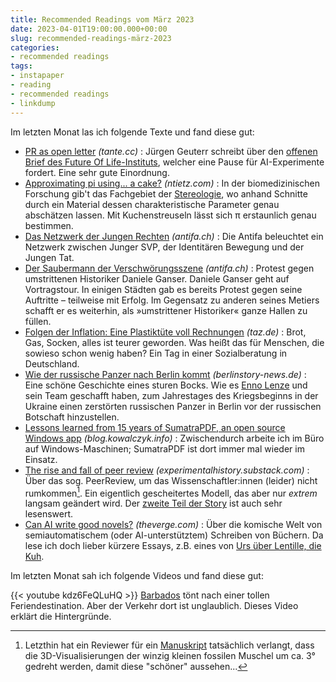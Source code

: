 ```yaml
---
title: Recommended Readings vom März 2023
date: 2023-04-01T19:00:00.000+00:00
slug: recommended-readings-märz-2023
categories:
- recommended readings
tags:
- instapaper
- reading
- recommended readings
- linkdump
---
```


Im letzten Monat las ich folgende Texte und fand diese gut:

- [PR as open letter](https://tante.cc/2023/03/29/pr-as-open-letter/) *(tante.cc)* : Jürgen Geuterr schreibt über den [offenen Brief des Future Of Life-Instituts](https://futureoflife.org/open-letter/pause-giant-ai-experiments/), welcher eine Pause für AI-Experimente fordert. Eine sehr gute Einordnung.
- [Approximating pi using... a cake?](https://ntietz.com/blog/happy-pi-day-2023/) *(ntietz.com)* : In der biomedizinischen Forschung gib't das Fachgebiet der [Stereologie](https://de.wikipedia.org/wiki/Stereologie), wo anhand Schnitte durch ein Material dessen charakteristische Parameter genau abschätzen lassen. Mit Kuchenstreuseln lässt sich π erstaunlich genau bestimmen.
- [Das Netzwerk der Jungen Rechten](https://www.antifa.ch/das-netzwerk-der-jungen-rechten/) *(antifa.ch)* : Die Antifa beleuchtet ein Netzwerk zwischen Junger SVP, der Identitären Bewegung und der Jungen Tat.
- [Der Saubermann der Verschwörungsszene](https://www.antifa.ch/der-saubermann-der-verschwoerungsszene/) *(antifa.ch)* : Protest gegen umstrittenen Historiker Daniele Ganser. Daniele Ganser geht auf Vortragstour. In einigen Städten gab es bereits Protest gegen seine Auftritte – teilweise mit Erfolg. Im Gegensatz zu anderen seines Metiers schafft er es weiterhin, als »umstrittener Historiker« ganze Hallen zu füllen.
- [Folgen der Inflation: Eine Plastiktüte voll Rechnungen](https://taz.de/!5917273/) *(taz.de)* : Brot, Gas, Socken, alles ist teurer geworden. Was heißt das für Menschen, die sowieso schon wenig haben? Ein Tag in einer Sozialberatung in Deutschland.
- [Wie der russische Panzer nach Berlin kommt](https://www.berlinstory-news.de/wie-der-russische-panzer-nach-berlin-kommt/) *(berlinstory-news.de)* : Eine schöne Geschichte eines sturen Bocks. Wie es [Enno Lenze](https://ennolenze.de) und sein Team geschafft haben, zum Jahrestages des Kriegsbeginns in der Ukraine einen zerstörten russischen Panzer in Berlin vor der russischen Botschaft hinzustellen.
- [Lessons learned from 15 years of SumatraPDF, an open source Windows app](https://blog.kowalczyk.info/article/2f72237a4230410a888acbfce3dc0864/lessons-learned-from-15-years-of-sumatrapdf-an-open-source-windows-app.html) *(blog.kowalczyk.info)* : Zwischendurch arbeite ich im Büro auf Windows-Maschinen; SumatraPDF ist dort immer mal wieder im Einsatz.
- [The rise and fall of peer review](https://experimentalhistory.substack.com/p/the-rise-and-fall-of-peer-review) *(experimentalhistory.substack.com)* : Über das sog. PeerReview, um das Wissenschaftler:innen (leider) nicht rumkommen[^1]. Ein eigentlich gescheitertes Modell, das aber nur *extrem* langsam geändert wird. Der [zweite Teil der Story](https://experimentalhistory.substack.com/p/the-dance-of-the-naked-emperors) ist auch sehr lesenswert.
- [Can AI write good novels?](https://www.theverge.com/c/23194235/ai-fiction-writing-amazon-kindle-sudowrite-jasper) *(theverge.com)* : Über die komische Welt von semiautomatischem (oder AI-unterstütztem) Schreiben von Büchern. Da lese ich doch lieber kürzere Essays, z.B. eines von [Urs über Lentille, die Kuh](https://ursmannhart.com/buecher/lentille).

Im letzten Monat sah ich folgende Videos und fand diese gut:

{{< youtube kdz6FeQLuHQ >}}
[Barbados](https://de.wikipedia.org/wiki/Barbados) tönt nach einer tollen Feriendestination.
Aber der Verkehr dort ist unglaublich.
Dieses Video erklärt die Hintergründe.

[^1]: Letzthin hat ein Reviewer für ein [Manuskript](http://wiki.davidhaberthuer.ch/publications#high-resolution_x-ray_tomography_reveals_the_first_fossils_of_the_thorn_snail_species_carychium_floridanum_g_h_clapp_1918_and_carychium_nashuaense_sp_nov_from_the_lower_pleistocene_nashua_formation_of_florida_eupulmonata_ellobioidea_carychiidae) tatsächlich verlangt, dass die 3D-Visualisierungen der winzig kleinen fossilen Muschel um ca. 3° gedreht werden, damit diese "schöner" aussehen...
